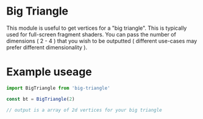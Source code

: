 # Big Triangle

This module is useful to get vertices for a "big triangle".  This is typically used for full-screen fragment shaders.
You can pass the number of dimensions ( 2 - 4 ) that you wish to be outputted ( different use-cases may prefer different
dimensionality ).

# Example useage

```javascript
import BigTriangle from 'big-triangle'

const bt = BigTriangle(2)

// output is a array of 2d vertices for your big triangle
```
